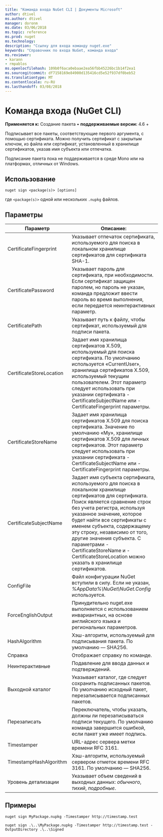 ```yaml
---
title: "Команда входа NuGet CLI | Документы Microsoft"
author: dtivel
ms.author: dtivel
manager: doronm
ms.date: 03/06/2018
ms.topic: reference
ms.prod: nuget
ms.technology: 
description: "Ссылку для входа команду nuget.exe"
keywords: "Справочник по входа NuGet, команда входа"
ms.reviewer:
- karann
- rmpablos
ms.openlocfilehash: 109b0f6aca0ebaae2ea56fbb45226bc1b14f2ea1
ms.sourcegitcommit: df7158169e84900d135416cd5e52f937df0beb52
ms.translationtype: MT
ms.contentlocale: ru-RU
ms.lasthandoff: 03/08/2018
---
```

# <a name="sign-command-nuget-cli"></a>Команда входа (NuGet CLI)

**Применяется к:** Создание пакета &bullet; **поддерживаемые версии:** 4.6 +

Подписывает все пакеты, соответствующие первого аргумента, с помощью сертификата. Можно получить сертификат с закрытым ключом, из файла или сертификат, установленный в хранилище сертификатов, указав имя субъекта или отпечатка.

Подписание пакета пока не поддерживается в среде Mono или на платформах, отличных от Windows.

## <a name="usage"></a>Использование

```cli
nuget sign <package(s)> [options]
```

где `<package(s)>` одной или нескольких `.nupkg` файлов.

## <a name="options"></a>Параметры

| Параметр | Описание: |
| --- | --- |
| CertificateFingerprint | Указывает отпечаток сертификата, используемого для поиска в локальном хранилище сертификатов для сертификата SHA-1. |
| CertificatePassword | Указывает пароль для сертификата, при необходимости. Если сертификат защищен паролем, но пароль не указан, команда предложит ввести пароль во время выполнения, если передается неинтерактивных параметр. |
| CertificatePath | Указывает путь к файлу, чтобы сертификат, используемый для подписи пакета. |
| CertificateStoreLocation | Задает имя хранилища сертификатов X.509, используемый для поиска сертификата. По умолчанию используется «CurrentUser», хранилища сертификатов X.509, используемый текущим пользователем. Этот параметр следует использовать при указании сертификата - CertificateSubjectName или - CertificateFingerprint параметры. |
| CertificateStoreName | Задает имя хранилища сертификатов X.509 для поиска сертификата. Значение по умолчанию «My», хранилище сертификатов X.509 для личных сертификатов. Этот параметр следует использовать при указании сертификата - CertificateSubjectName или - CertificateFingerprint параметры. |
| CertificateSubjectName | Задает имя субъекта сертификата, используемого для поиска в локальном хранилище сертификатов для сертификата.  Поиск является сравнение строк без учета регистра, используя указанное значение, которое будет найти все сертификаты с именем субъекта, содержащему эту строку, независимо от того, другие значения субъекта.  С параметрами - CertificateStoreName и - CertificateStoreLocation можно указать в хранилище сертификатов. |
| ConfigFile | Файл конфигурации NuGet вступили в силу. Если не указан, *%AppData%\NuGet\NuGet.Config* используется. |
| ForceEnglishOutput | Принудительно nuget.exe выполняется с использованием инвариантных, на основе английского языка и региональных параметров. |
| HashAlgorithm | Хэш-алгоритм, используемый для подписывания пакета. По умолчанию — SHA256. |
| Справка | Отображает справку по команде. |
| Неинтерактивные | Подавление для ввода данных и подтверждений. |
| Выходной каталог | Указывает каталог, где следует сохранить подписанных пакетов. По умолчанию исходный пакет, перезаписывается подписанных пакетов. |
| Перезаписать | Переключатель, чтобы указать, должны ли перезаписываться подписи текущего. По умолчанию команда завершится ошибкой, если пакет уже имеет подпись. |
| Timestamper | URL-адрес сервера метки времени RFC 3161. |
| TimestampHashAlgorithm | Хэш-алгоритм, используемый сервером отметок времени RFC 3161. По умолчанию — SHA256. |
| Уровень детализации | Указывает объем сведений в выходных данных: *обычного*, *тихий*, *подробные*. |

## <a name="examples"></a>Примеры

```cli
nuget sign MyPackage.nupkg -Timestamper http://timestamp.test

nuget sign .\..\MyPackage.nupkg -Timestamper http://timestamp.test -OutputDirectory .\..\Signed
```